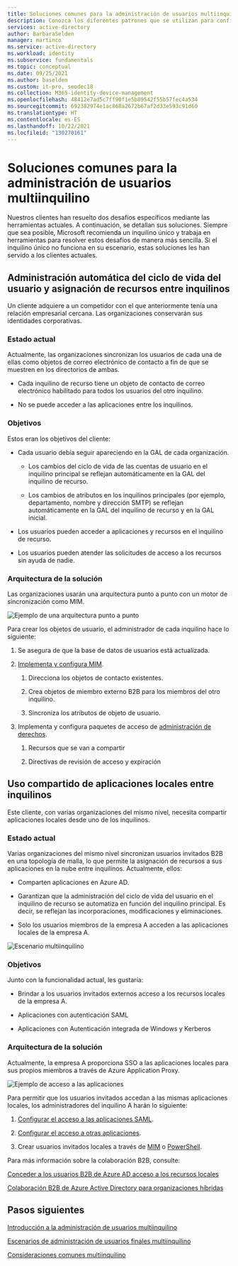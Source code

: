 ```yaml
---
title: Soluciones comunes para la administración de usuarios multiinquilino en Azure Active Directory
description: Conozca los diferentes patrones que se utilizan para configurar el acceso de usuario entre inquilinos de Azure Active Directory con cuentas de invitado.
services: active-directory
author: BarbaraSelden
manager: martinco
ms.service: active-directory
ms.workload: identity
ms.subservice: fundamentals
ms.topic: conceptual
ms.date: 09/25/2021
ms.author: baselden
ms.custom: it-pro, seodec18
ms.collection: M365-identity-device-management
ms.openlocfilehash: 48412e7ad5c7ff90f1e5b89542f55b57fec4a534
ms.sourcegitcommit: 692382974e1ac868a2672b67af2d33e593c91d60
ms.translationtype: HT
ms.contentlocale: es-ES
ms.lasthandoff: 10/22/2021
ms.locfileid: "130270161"
---
```

# <a name="common-solutions-for-multi-tenant-user-management"></a>Soluciones comunes para la administración de usuarios multiinquilino

Nuestros clientes han resuelto dos desafíos específicos mediante las herramientas actuales. A continuación, se detallan sus soluciones. Siempre que sea posible, Microsoft recomienda un inquilino único y trabaja en herramientas para resolver estos desafíos de manera más sencilla. Si el inquilino único no funciona en su escenario, estas soluciones les han servido a los clientes actuales. 

## <a name="automatic-user-lifecycle-management-and-resource-allocation-across-tenants"></a>Administración automática del ciclo de vida del usuario y asignación de recursos entre inquilinos

Un cliente adquiere a un competidor con el que anteriormente tenía una relación empresarial cercana. Las organizaciones conservarán sus identidades corporativas.

### <a name="current-state"></a>Estado actual

Actualmente, las organizaciones sincronizan los usuarios de cada una de ellas como objetos de correo electrónico de contacto a fin de que se muestren en los directorios de ambas. 

* Cada inquilino de recurso tiene un objeto de contacto de correo electrónico habilitado para todos los usuarios del otro inquilino.

* No se puede acceder a las aplicaciones entre los inquilinos.

### <a name="goals"></a>Objetivos

Estos eran los objetivos del cliente:

* Cada usuario debía seguir apareciendo en la GAL de cada organización.

   * Los cambios del ciclo de vida de las cuentas de usuario en el inquilino principal se reflejan automáticamente en la GAL del inquilino de recurso. 

   * Los cambios de atributos en los inquilinos principales (por ejemplo, departamento, nombre y dirección SMTP) se reflejan automáticamente en la GAL del inquilino de recurso y en la GAL inicial.

* Los usuarios pueden acceder a aplicaciones y recursos en el inquilino de recurso.

* Los usuarios pueden atender las solicitudes de acceso a los recursos sin ayuda de nadie.

### <a name="solution-architecture"></a>Arquitectura de la solución 

Las organizaciones usarán una arquitectura punto a punto con un motor de sincronización como MIM.

![Ejemplo de una arquitectura punto a punto](media/multi-tenant-common-solutions/point-to-point-sync.png)

Para crear los objetos de usuario, el administrador de cada inquilino hace lo siguiente:

1. Se asegura de que la base de datos de usuarios está actualizada.

1. [Implementa y configura MIM](/microsoft-identity-manager/microsoft-identity-manager-deploy).

   1. Direcciona los objetos de contacto existentes.

   1. Crea objetos de miembro externo B2B para los miembros del otro inquilino.

   1. Sincroniza los atributos de objeto de usuario.

1. Implementa y configura paquetes de acceso de [administración de derechos](../governance/entitlement-management-overview.md).

   1. Recursos que se van a compartir

   1. Directivas de revisión de acceso y expiración

## <a name="sharing-on-premises-apps-across-tenants"></a>Uso compartido de aplicaciones locales entre inquilinos

Este cliente, con varias organizaciones del mismo nivel, necesita compartir aplicaciones locales desde uno de los inquilinos.

### <a name="current-state"></a>Estado actual

Varias organizaciones del mismo nivel sincronizan usuarios invitados B2B en una topología de malla, lo que permite la asignación de recursos a sus aplicaciones en la nube entre inquilinos. Actualmente, ellos:

* Comparten aplicaciones en Azure AD.

* Garantizan que la administración del ciclo de vida del usuario en el inquilino de recurso se automatiza en función del inquilino principal. Es decir, se reflejan las incorporaciones, modificaciones y eliminaciones.

* Solo los usuarios miembros de la empresa A acceden a las aplicaciones locales de la empresa A.

![Escenario multiinquilino](media/multi-tenant-user-management-scenarios/mesh.png)

### <a name="goals"></a>Objetivos

Junto con la funcionalidad actual, les gustaría:

* Brindar a los usuarios invitados externos acceso a los recursos locales de la empresa A. 

* Aplicaciones con autenticación SAML

* Aplicaciones con Autenticación integrada de Windows y Kerberos

### <a name="solution-architecture"></a>Arquitectura de la solución

Actualmente, la empresa A proporciona SSO a las aplicaciones locales para sus propios miembros a través de Azure Application Proxy.

![Ejemplo de acceso a las aplicaciones](media/multi-tenant-common-solutions/app-access-scenario.png)

Para permitir que los usuarios invitados accedan a las mismas aplicaciones locales, los administradores del inquilino A harán lo siguiente:

1. [Configurar el acceso a las aplicaciones SAML](../external-identities/hybrid-cloud-to-on-premises.md#access-to-saml-apps).

2. [Configurar el acceso a otras aplicaciones](../external-identities/hybrid-cloud-to-on-premises.md#access-to-iwa-and-kcd-apps).

3. Crear usuarios invitados locales a través de [MIM](../external-identities/hybrid-cloud-to-on-premises.md#create-b2b-guest-user-objects-through-mim) o [PowerShell](https://www.microsoft.com/en-us/download/details.aspx?id=51495).

Para más información sobre la colaboración B2B, consulte:

[Conceder a los usuarios B2B de Azure AD acceso a los recursos locales](../external-identities/hybrid-cloud-to-on-premises.md)

[Colaboración B2B de Azure Active Directory para organizaciones híbridas](../external-identities/hybrid-organizations.md)

## <a name="next-steps"></a>Pasos siguientes
[Introducción a la administración de usuarios multiinquilino](multi-tenant-user-management-introduction.md)

[Escenarios de administración de usuarios finales multiinquilino](multi-tenant-user-management-scenarios.md)

[Consideraciones comunes multiinquilino](multi-tenant-common-considerations.md)
